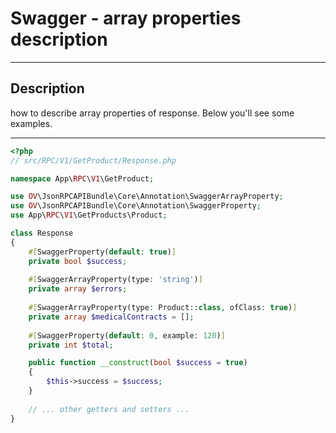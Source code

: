# Swagger - array properties description

---

## Description

how to describe array properties of response.
Below you'll see some examples.

---

```php
<?php
// src/RPC/V1/GetProduct/Response.php

namespace App\RPC\V1\GetProduct;

use OV\JsonRPCAPIBundle\Core\Annotation\SwaggerArrayProperty;
use OV\JsonRPCAPIBundle\Core\Annotation\SwaggerProperty;
use App\RPC\V1\GetProducts\Product;

class Response
{
    #[SwaggerProperty(default: true)]
    private bool $success;
    
    #[SwaggerArrayProperty(type: 'string')]
    private array $errors;
    
    #[SwaggerArrayProperty(type: Product::class, ofClass: true)]
    private array $medicalContracts = [];
    
    #[SwaggerProperty(default: 0, example: 120)]
    private int $total;

    public function __construct(bool $success = true)
    {
        $this->success = $success;
    }
    
    // ... other getters and setters ...
}
```